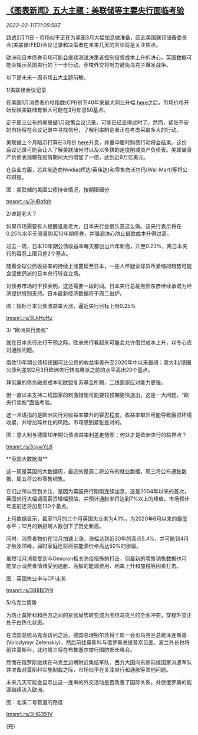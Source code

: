 <!--1644579063000-->
[《图表新闻》五大主题：美联储等主要央行面临考验](https://cn.reuters.com/article/graphic-market-themes-us-fed-0211-idCNKBS2KG0W5)
------

<div><i>2022-02-11T11:05:58Z</i></div><p>路透2月11日 - 市场似乎正在为美国3月大幅加息做准备，因此美国联邦储备委员会(美联储/FED)会议记录和决策者在未来几天的言论将是关注焦点。</p><p>欧洲和日本债券市场可能会继续测试决策者控制借贷成本上升的决心，英国数据可能会揭示英国央行的下一步行动，穿梭外交将努力避免乌克兰爆发战争。</p><p>以下是未来一周市场五大主题前瞻。</p><p>1/美联储会议记录</p><p>在美国1月消费者价格指数(CPI)创下40年来最大同比升幅 <a href="https://www.reuters.com/business/us-consumer-prices-rise-strongly-january-weekly-jobless-claims-fall-2022-02-10">here</a>之后，市场价格开始反映美联储有很大可能在3月加息50基点。</p><p>定于周三公布的美联储1月政策会议记录，可能已经显得过时了。然而，紧张不安的市场将在会议记录中寻找信号，了解利率制定者正在考虑采取多大的行动。</p><p>美联储上个月暗示打算在3月份 <a href="https://www.reuters.com/business/finance/inflation-fighting-fed-likely-flag-march-interest-rate-hike-2022-01-26">here</a>升息，并重申届时购债行动将会结束。这份会议记录可能会让人了解美联储何时以及以多快的速度削减资产负债表。美联储资产负债表规模在疫情期间大约增加了一倍，达到近9万亿美元。</p><p>在企业方面，芯片制造商Nvidia(辉达/英伟达)和零售商沃尔玛(Wal-Mart)等将公布财报。</p><p>图：美联储的美国公债持仓情况，按期限细分</p><p><a href="https://tmsnrt.rs/3HBqfqh">tmsnrt.rs/3HBqfqh</a></p><p>2/谁是老大？</p><p>如果市场需要有人提醒谁是老大，日本央行会很乐意这么做。该央行表示将在0.25%水平无限量购买10年期债券，并强调决心防止借款成本升得过高。</p><p>过去一周，日本10年期公债收益率每天都创出六年新高，升至0.23%，离日本央行的容忍上限只差2个基点。</p><p>随着全球公债收益率的持续上涨蔓延至日本，一些人怀疑全球货币紧缩的趋势可能会促使鸽派的日本央行转变立场。</p><p>对债券市场的干预表明，这还需要一段时间。日本央行总裁黑田东彦继续承诺为经济提供特别支持。日本最新经济数据将于周二出炉。</p><p>图：指标日本公债收益率大涨，逼近央行目标上限0.25%</p><p><a href="https://tmsnrt.rs/3LkHgHz">tmsnrt.rs/3LkHgHz</a></p><p>3/ “欧洲央行卖权”</p><p>就在日本央行进行干预之际，欧洲央行看起来可能会允许借贷成本上升，以专心应对通胀问题。</p><p>南欧10年期公债较德国可比公债的收益率差升至2020年中以来最阔；意大利/德国公债利差较2月3日欧洲央行转向鹰派之前的水平高出20个基点。</p><p>拜低廉的债务融资成本和欧盟复苏基金所赐，二线国家应对能力更强。</p><p>但一直以来支持二线国家的刺激措施可能要较预期更快退出，这是一大问题，“欧央行卖权”面临考验。</p><p>这一术语指的是欧洲央行对收益率攀升的容忍程度，收益率攀升可能导致融资环境收紧，并增加碎片化的风险。市场感到紧张是对的。</p><p>图：意大利与德国10年期公债收益率利差走势图：何处才是欧洲央行的临界点？</p><p><a href="https://tmsnrt.rs/3sywYL6">tmsnrt.rs/3sywYL6</a></p><p>**英国大数据周**</p><p>这一周是英国的大数据周，最近的是周二将公布的就业数据，周三将公布通胀数据，周五将公布零售销售。</p><p>它们之所以受到关注，是因为英国央行刚刚连续加息，这是2004年以来的首次，英国央行大幅调高薪资增幅预估，并预计通胀率将达到7%以上的峰值。市场预计年底前还将加息130个基点。</p><p>上月数据显示，截至11月的三个月英国失业率为4.1%，为2020年6月以来的最低水平；12月的新招聘人数创下了历史新高。</p><p>同时，消费者物价在12月加速上涨，涨幅达到近30年的高点5.4%，并可能到4月才触及顶峰，届时家庭还将面临能源价格高达50%的涨幅。</p><p>虽然12月消费受到与Omicron相关防疫措施的打击，但最新的零售销售数据也可能显示消费者情绪受到通胀、高额的能源费用、利率上升和加税等因素打击。</p><p>图：英国失业率与CPI走势</p><p><a href="https://tmsnrt.rs/3B8BDY9">tmsnrt.rs/3B8BDY9</a></p><p>5/乌克兰情势</p><p>为防止莫斯科和西方之间的紧张局势转变成为围绕乌克兰的全面冲突，穿梭外交正处于白热化状态。</p><p>在法国总统马克龙访问之后，德国总理朔尔茨将于周一会见乌克兰总统泽连斯基(Volodymyr Zelenskiy)，然后前往莫斯科与俄罗斯总统普京见面。波兰外长也将前往莫斯科，北约周三将在布鲁塞尔举行国防部长峰会。</p><p>然而在俄罗斯继续在乌克兰边境附近集结军队、西方大国向东欧前缘国家派遣军队并准备对莫斯科实施制裁之际，市场似乎在关注央行和通胀等其他问题。</p><p>未来几天可能会显示出这一连串的外交活动是否改善了国际关系，并使俄罗斯的能源继续流入欧洲。</p><p>图：北溪二号管道的路径</p><p><a href="https://tmsnrt.rs/3HG351V">tmsnrt.rs/3HG351V</a></p><p>(完)</p>

